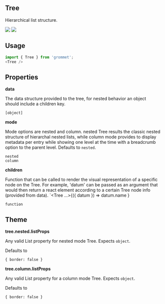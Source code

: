 ## Tree
Hierarchical list structure.

[![](https://cdn-images-1.medium.com/fit/c/120/120/1*TD1P0HtIH9zF0UEH28zYtw.png)](https://storybook.grommet.io/?selectedKind=Controls-Tree&full=0&stories=1&panelRight=0) [![](https://codesandbox.io/static/img/play-codesandbox.svg)](https://codesandbox.io/s/github/grommet/grommet-sandbox?initialpath=/tree&module=%2Fsrc%2FTree.js)
## Usage

```javascript
import { Tree } from 'grommet';
<Tree />
```

## Properties

**data**

The data structure provided to the tree, for nested behavior 
      an object should include a children key.

```
[object]
```

**mode**

Mode options are nested and column. 
      nested Tree results the classic nested structure of hierarchal nested 
      lists, while column mode provides to display metadata per entry 
      while showing one level at the time with a breadcrumb 
      option to the parent level. Defaults to `nested`.

```
nested
column
```

**children**

Function that can be called to render the visual representation 
        of a specific node on the Tree. 
        For example, 'datum' can be passed as an 
        argument that would then return a react element according to a 
        certain Tree node info (provided from data).
        `<Tree ...>{({ datum }) => <Text> datum.name </Text>}</Tree>

```
function
```
  
## Theme
  
**tree.nested.listProps**

Any valid List property for nested mode Tree. Expects `object`.

Defaults to

```
{ border: false }
```

**tree.column.listProps**

Any valid List property for a column mode Tree. Expects `object`.

Defaults to

```
{ border: false }
```
